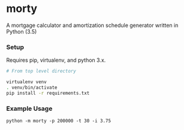 # morty
A mortgage calculator and amortization schedule generator written in Python (3.5)

### Setup

Requires pip, virtualenv, and python 3.x.

```bash
# From top level directory

virtualenv venv
. venv/bin/activate
pip install -r requirements.txt
```

### Example Usage

```
python -m morty -p 200000 -t 30 -i 3.75
```
